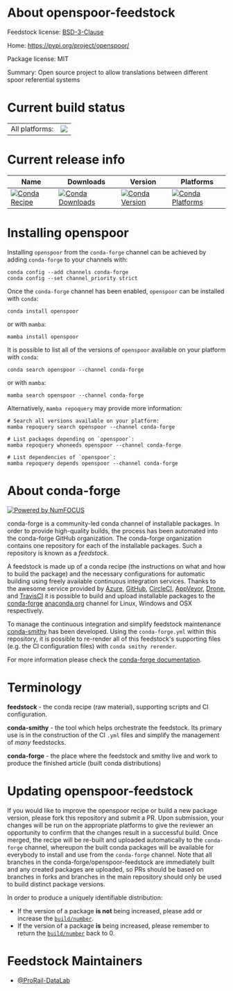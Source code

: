 About openspoor-feedstock
=========================

Feedstock license: [BSD-3-Clause](https://github.com/conda-forge/openspoor-feedstock/blob/main/LICENSE.txt)

Home: https://pypi.org/project/openspoor/

Package license: MIT

Summary: Open source project to allow translations between different spoor referential systems

Current build status
====================


<table><tr><td>All platforms:</td>
    <td>
      <a href="https://dev.azure.com/conda-forge/feedstock-builds/_build/latest?definitionId=16044&branchName=main">
        <img src="https://dev.azure.com/conda-forge/feedstock-builds/_apis/build/status/openspoor-feedstock?branchName=main">
      </a>
    </td>
  </tr>
</table>

Current release info
====================

| Name | Downloads | Version | Platforms |
| --- | --- | --- | --- |
| [![Conda Recipe](https://img.shields.io/badge/recipe-openspoor-green.svg)](https://anaconda.org/conda-forge/openspoor) | [![Conda Downloads](https://img.shields.io/conda/dn/conda-forge/openspoor.svg)](https://anaconda.org/conda-forge/openspoor) | [![Conda Version](https://img.shields.io/conda/vn/conda-forge/openspoor.svg)](https://anaconda.org/conda-forge/openspoor) | [![Conda Platforms](https://img.shields.io/conda/pn/conda-forge/openspoor.svg)](https://anaconda.org/conda-forge/openspoor) |

Installing openspoor
====================

Installing `openspoor` from the `conda-forge` channel can be achieved by adding `conda-forge` to your channels with:

```
conda config --add channels conda-forge
conda config --set channel_priority strict
```

Once the `conda-forge` channel has been enabled, `openspoor` can be installed with `conda`:

```
conda install openspoor
```

or with `mamba`:

```
mamba install openspoor
```

It is possible to list all of the versions of `openspoor` available on your platform with `conda`:

```
conda search openspoor --channel conda-forge
```

or with `mamba`:

```
mamba search openspoor --channel conda-forge
```

Alternatively, `mamba repoquery` may provide more information:

```
# Search all versions available on your platform:
mamba repoquery search openspoor --channel conda-forge

# List packages depending on `openspoor`:
mamba repoquery whoneeds openspoor --channel conda-forge

# List dependencies of `openspoor`:
mamba repoquery depends openspoor --channel conda-forge
```


About conda-forge
=================

[![Powered by
NumFOCUS](https://img.shields.io/badge/powered%20by-NumFOCUS-orange.svg?style=flat&colorA=E1523D&colorB=007D8A)](https://numfocus.org)

conda-forge is a community-led conda channel of installable packages.
In order to provide high-quality builds, the process has been automated into the
conda-forge GitHub organization. The conda-forge organization contains one repository
for each of the installable packages. Such a repository is known as a *feedstock*.

A feedstock is made up of a conda recipe (the instructions on what and how to build
the package) and the necessary configurations for automatic building using freely
available continuous integration services. Thanks to the awesome service provided by
[Azure](https://azure.microsoft.com/en-us/services/devops/), [GitHub](https://github.com/),
[CircleCI](https://circleci.com/), [AppVeyor](https://www.appveyor.com/),
[Drone](https://cloud.drone.io/welcome), and [TravisCI](https://travis-ci.com/)
it is possible to build and upload installable packages to the
[conda-forge](https://anaconda.org/conda-forge) [anaconda.org](https://anaconda.org/)
channel for Linux, Windows and OSX respectively.

To manage the continuous integration and simplify feedstock maintenance
[conda-smithy](https://github.com/conda-forge/conda-smithy) has been developed.
Using the ``conda-forge.yml`` within this repository, it is possible to re-render all of
this feedstock's supporting files (e.g. the CI configuration files) with ``conda smithy rerender``.

For more information please check the [conda-forge documentation](https://conda-forge.org/docs/).

Terminology
===========

**feedstock** - the conda recipe (raw material), supporting scripts and CI configuration.

**conda-smithy** - the tool which helps orchestrate the feedstock.
                   Its primary use is in the construction of the CI ``.yml`` files
                   and simplify the management of *many* feedstocks.

**conda-forge** - the place where the feedstock and smithy live and work to
                  produce the finished article (built conda distributions)


Updating openspoor-feedstock
============================

If you would like to improve the openspoor recipe or build a new
package version, please fork this repository and submit a PR. Upon submission,
your changes will be run on the appropriate platforms to give the reviewer an
opportunity to confirm that the changes result in a successful build. Once
merged, the recipe will be re-built and uploaded automatically to the
`conda-forge` channel, whereupon the built conda packages will be available for
everybody to install and use from the `conda-forge` channel.
Note that all branches in the conda-forge/openspoor-feedstock are
immediately built and any created packages are uploaded, so PRs should be based
on branches in forks and branches in the main repository should only be used to
build distinct package versions.

In order to produce a uniquely identifiable distribution:
 * If the version of a package **is not** being increased, please add or increase
   the [``build/number``](https://docs.conda.io/projects/conda-build/en/latest/resources/define-metadata.html#build-number-and-string).
 * If the version of a package **is** being increased, please remember to return
   the [``build/number``](https://docs.conda.io/projects/conda-build/en/latest/resources/define-metadata.html#build-number-and-string)
   back to 0.

Feedstock Maintainers
=====================

* [@ProRail-DataLab](https://github.com/ProRail-DataLab/)

